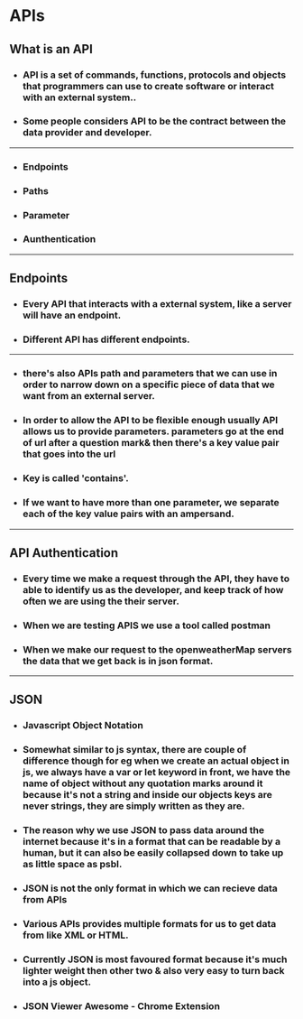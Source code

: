 # APIs

## What is an API  
* ### API is a set of commands, functions, protocols and objects that programmers can use to create software or interact with an external system.. 
* ### Some people considers API to be the contract between the data provider and developer.
---


* ### Endpoints

* ### Paths
* ### Parameter
* ### Aunthentication
---
## Endpoints

* ### Every API that interacts with a external system, like a server will have an endpoint.
* ### Different API has different endpoints.

---

* ### there's also APIs path and parameters that we can use in order to narrow down on a specific piece of data that we want from an external server.
* ### In order to allow the API to be flexible enough usually API allows us to provide parameters. parameters go at the end of url after a question mark& then there's a key value pair that goes into the url 
* ### Key is called 'contains'.
* ### If we want to have more than one parameter, we separate each of the key value pairs with an ampersand.


---
## API Authentication
* ### Every time we make a request through the API, they have to able to identify us as the developer, and keep track of how often we are using the their server.
* ### When we are testing APIS we use a tool called postman
* ### When we make our request to the openweatherMap servers the data that we get back is in json format.

---
## JSON
* ### Javascript Object Notation

* ### Somewhat similar to js syntax, there are couple of difference though for eg when we create an actual object in js, we always have a var or let keyword in front, we have the  name of object without any quotation marks around it because it's not a string  and inside our objects keys are never strings, they are simply written as they are.
* ### The reason why we use JSON to pass data around the internet because it's in a format that can be readable by a human, but it can also be easily collapsed down to take up as little space as psbl.
* ### JSON is not the only format in which we can recieve data from APIs
* ### Various APIs provides multiple formats for us to get data from like XML or HTML.
* ### Currently JSON is most favoured format because it's much lighter weight then other two & also very easy to turn back into a js object.
* ### JSON Viewer Awesome - Chrome Extension

